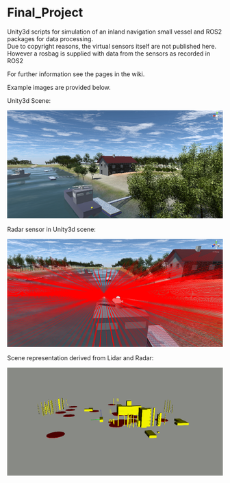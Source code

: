 # Final_Project
Unity3d scripts for simulation of an inland navigation small vessel and ROS2 packages for data processing.  
Due to copyright reasons, the virtual sensors itself are not published here. However a rosbag is supplied with data from the sensors as recorded in ROS2

For further information see the pages in the wiki.

Example images are provided below.

Unity3d Scene:

![](https://github.com/GitRepJo/Final_Project/blob/f23bd1327219ff37a2a70cce1d8f46c21b23453a/scene.png)

Radar sensor in Unity3d scene:

![](https://github.com/GitRepJo/Final_Project/blob/f23bd1327219ff37a2a70cce1d8f46c21b23453a/radar.png)

Scene representation derived from Lidar and Radar:

![](https://github.com/GitRepJo/Final_Project/blob/f23bd1327219ff37a2a70cce1d8f46c21b23453a/visualization.png)
